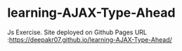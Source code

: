 # learning-AJAX-Type-Ahead
Js Exercise.
Site deployed on Github Pages URL :https://deepakr07.github.io/learning-AJAX-Type-Ahead/ 
